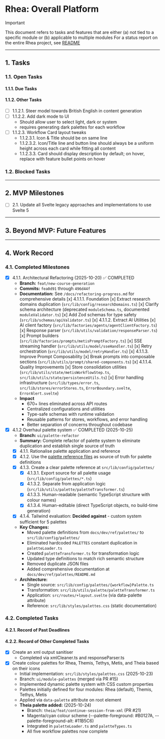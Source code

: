 # Rhea: Overall Platform
> [!IMPORTANT]
> This document refers to tasks and features that are either (a) not tied to a specific module or (b) applicable to multiple modules
> For a status report on the entire Rhea project, see [README](./README.md)

---

## 1. Tasks

### 1.1. Open Tasks

#### 1.1.1. Due Tasks

#### 1.1.2. Other Tasks
- [ ] 1.1.2.1. Steer model towards British English in content generation
- [ ] 1.1.2.2. Add dark mode to UI
  - Should allow user to select light, dark or system
  - requires generating dark palettes for each workflow
- [ ] 1.1.2.3. Workflow Card layout tweaks
  - 1.1.2.3.1. Icon & Title should be on same line
  - 1.1.2.3.2. Icon/Title line and button line should always be a uniform height across each card while fitting all content
  - 1.1.2.3.3. Card should display description by default; on hover, replace with feature bullet points on hover

### 1.2. Blocked Tasks

---

## 2. MVP Milestones
- [ ] 2.1. Update all Svelte legacy approaches and implementations to use Svelte 5
---

## 3. Beyond MVP: Future Features

---

## 4. Work Record

### 4.1. Completed Milestones

- [x] 4.1.1. Architectural Refactoring (2025-10-20) ✅ COMPLETED
  - **Branch:** `feat/new-course-generation`
  - **Commits:** `fea0d91` through `496d44f`
  - **Documentation:** See `/docs/refactoring-progress.md` for comprehensive details
  [x] 4.1.1.1. Foundation
    [x] Extract research domains duplication (`src/lib/config/researchDomains.ts`)
    [x] Clarify schema architecture (deprecated `moduleSchema.ts`, documented `moduleValidator.ts`)
    [x] Add Zod schemas for type safety (`src/lib/schemas/apiValidator.ts`)
  [x] 4.1.1.2. Extract AI Utilities
    [x] AI client factory (`src/lib/factories/agents/agentClientFactory.ts`)
    [x] Response parser (`src/lib/utils/validation/responseParser.ts`)
    [x] Prompt builders (`src/lib/factories/prompts/metisPromptFactory.ts`)
    [x] SSE streaming handler (`src/lib/utils/model/sseHandler.ts`)
    [x] Retry orchestration (`src/lib/utils/model/retryHandler.ts`)
  [x] 4.1.1.3. Improve Prompt Composability
    [x] Break prompts into composable sections (`src/lib/utils/prompt/shared-components.ts`)
  [x] 4.1.1.4. Quality Improvements
    [x] Store consolidation utilities (`src/lib/utils/state/metisWorkflowStep.ts`, `src/lib/utils/state/persistenceUtils.ts`)
    [x] Error handling infrastructure (`src/lib/types/error.ts`, `src/lib/stores/errorStores.ts`, `ErrorBoundary.svelte`, `ErrorAlert.svelte`)
  - **Impact**
    - 670+ lines eliminated across API routes
    - Centralized configurations and utilities
    - Type-safe schemas with runtime validation
    - Reusable patterns for stores, workflows, and error handling
    - Better separation of concerns throughout codebase
- [x] 4.1.2 Overhaul palette system ✅ COMPLETED (2025-10-25)
  - **Branch:** `ui/palette-refactor`
  - **Summary:** Complete refactor of palette system to eliminate duplication and establish single source of truth
  - [x] 4.1.1. Rationalise palette application and reference
  - [x] 4.1.2. Use the [palette reference files](docs/dev/ref/palettes) as source of truth for palette definitions
  - [x] 4.1.3. Create a clear palette reference at `src/lib/config/palettes/`
      - [x] 4.1.3.1. Export source for all palette usage (`src/lib/config/palettes/*.ts`)
      - [x] 4.1.3.2. Separate from application logic (`src/lib/utils/palette/paletteTransformer.ts`)
      - [x] 4.1.3.3. Human-readable (semantic TypeScript structure with colour names)
      - [x] 4.1.3.4. Human-editable (direct TypeScript objects, no build-time generation)
  - [x] 4.1.4. Tailwind evaluation: **Decided against** - custom system sufficient for 5 palettes
  - **Key Changes:**
    - Moved palette definitions from `docs/dev/ref/palettes/` to `src/lib/config/palettes/`
    - Eliminated hardcoded `PALETTES` constant duplication in `paletteLoader.ts`
    - Created `paletteTransformer.ts` for transformation logic
    - Updated type definitions to match rich semantic structure
    - Removed duplicate JSON files
    - Added comprehensive documentation at `docs/dev/ref/palettes/README.md`
  - **Architecture:**
    - Single source: `src/lib/config/palettes/{workflow}Palette.ts`
    - Transformation: `src/lib/utils/palette/paletteTransformer.ts`
    - Application: `src/routes/+layout.svelte` (via data-palette attribute)
    - Reference: `src/lib/styles/palettes.css` (static documentation)

### 4.2. Completed Tasks

#### 4.2.1. Record of Past Deadlines

#### 4.2.2. Record of Other Completed Tasks

- [x] Create an xml output sanitiser
  - Completed via xmlCleaner.ts and responseParser.ts
- [x] Create colour palettes for Rhea, Themis, Tethys, Metis, and Theia based on their icons
  - Initial implementation: `src/lib/styles/palettes.css` (2025-10-23)
  - Branch: `ui/module-palettes` (merged via PR #15)
  - Implemented dynamic palette system with CSS custom properties
  - Palettes initially defined for four modules: Rhea (default), Themis, Tethys, Metis
  - Applied via `data-palette` attribute on root element
  - **Theia palette added:** (2025-10-24)
    - Branch: `theia/feat/continue-session-from-xml` (PR #21)
    - Magenta/cyan colour scheme (--palette-foreground: #B0127A, --palette-foreground-alt: #11B5C6)
    - Integrated in `paletteLoader.ts` and `paletteTypes.ts`
    - All five workflow palettes now complete
